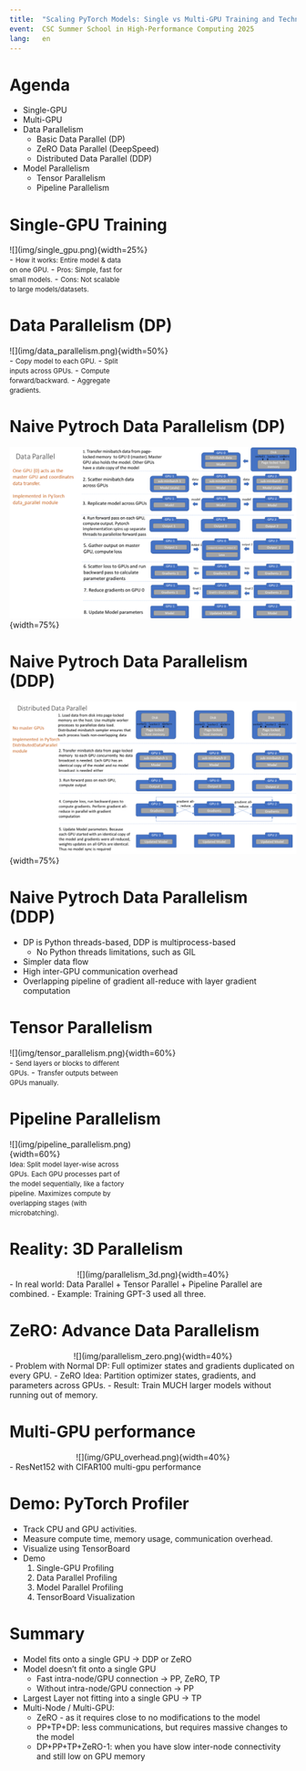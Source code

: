 ```yaml
---
title:  "Scaling PyTorch Models: Single vs Multi-GPU Training and Techniques"
event:  CSC Summer School in High-Performance Computing 2025
lang:   en
---
```


# Agenda

- Single-GPU
- Multi-GPU
- Data Parallelism
  - Basic Data Parallel (DP)
  - ZeRO Data Parallel (DeepSpeed)
  - Distributed Data Parallel (DDP)
- Model Parallelism
  - Tensor Parallelism
  - Pipeline Parallelism


# Single-GPU Training
<div class="column"  style="width:58%">
  ![](img/single_gpu.png){width=25%}
</div>
<div class="column"  style="width:40%">
  - <small>How it works: Entire model & data on one GPU.</small>
  - <small>Pros: Simple, fast for small models.</small>
  - <small>Cons: Not scalable to large models/datasets.</small>
</div>


# Data Parallelism (DP)
<div class="column"  style="width:58%">
  ![](img/data_parallelism.png){width=50%}
</div>
<div class="column"  style="width:40%">
  - <small>Copy model to each GPU.</small>
  - <small>Split inputs across GPUs.</small>
  - <small>Compute forward/backward.</small>
  - <small>Aggregate gradients.</small>
</div>    

# Naive Pytroch Data Parallelism (DP)
  ![](img/pytorch_dp_details.png){width=75%}


# Naive Pytroch Data Parallelism (DDP)
  ![](img/pytorch_ddp_details.png){width=75%}

# Naive Pytroch Data Parallelism (DDP)
- DP is Python threads-based, DDP is multiprocess-based 
  - No Python threads limitations, such as GIL
- Simpler data flow
- High inter-GPU communication overhead
- Overlapping pipeline of gradient all-reduce with layer gradient computation

# Tensor Parallelism
<div class="column"  style="width:58%">
  ![](img/tensor_parallelism.png){width=60%}
</div>
<div class="column"  style="width:40%">
  - <small>Send layers or blocks to different GPUs.</small>
  - <small>Transfer outputs between GPUs manually.</small>
</div>  

# Pipeline Parallelism
<div class="column"  style="width:50%">
  ![](img/pipeline_parallelism.png){width=60%}
</div>
<div class="column"  style="width:40%">
  <small>Idea: Split model layer-wise across GPUs.</small>
  <small>Each GPU processes part of the model sequentially, like a factory pipeline.</small>
  <small>Maximizes compute by overlapping stages (with microbatching).</small>
</div>

# Reality: 3D Parallelism
<div class="column"  style="width:100%; text-align: center;">
  ![](img/parallelism_3d.png){width=40%}
</div>
- In real world: Data Parallel + Tensor Parallel + Pipeline Parallel are combined.
- Example: Training GPT-3 used all three.


# ZeRO: Advance Data Parallelism
<div class="column"  style="width:100%; text-align: center;">
  ![](img/parallelism_zero.png){width=40%}
</div>
- Problem with Normal DP: Full optimizer states and gradients duplicated on every GPU.
- ZeRO Idea: Partition optimizer states, gradients, and parameters across GPUs.
- Result: Train MUCH larger models without running out of memory.


# Multi-GPU performance
<div class="column"  style="width:100%; text-align: center;">
  ![](img/GPU_overhead.png){width=40%}
</div>
- ResNet152 with CIFAR100 multi-gpu performance

# Demo: PyTorch Profiler
- Track CPU and GPU activities.
- Measure compute time, memory usage, communication overhead.
- Visualize using TensorBoard
- Demo
    1. Single-GPU Profiling
    2. Data Parallel Profiling
    3. Model Parallel Profiling
    4. TensorBoard Visualization

# Summary
- Model fits onto a single GPU -> DDP or ZeRO
- Model doesn’t fit onto a single GPU
  - Fast intra-node/GPU connection -> PP, ZeRO, TP
  - Without intra-node/GPU connection -> PP
- Largest Layer not fitting into a single GPU -> TP
- Multi-Node / Multi-GPU:
  - ZeRO - as it requires close to no modifications to the model
  - PP+TP+DP: less communications, but requires massive changes to the model
  - DP+PP+TP+ZeRO-1: when you have slow inter-node connectivity and still low on GPU memory
